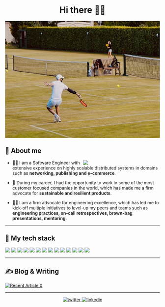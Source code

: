 <h1 align="center">Hi there 👋🤠</h1>

<img align="center" src="resources/header.png" width="572" height="381" />

## 📖 About me
<img align='right' src="https://media.giphy.com/media/xT5LMwGBmInO6eNhpm/giphy.gif" width="250">

- 👨‍💻 I am a Software Engineer with extensive experience on highly scalable distributed systems in domains such as **networking, publishing and e-commerce**.

- 🦾 During my career, I had the opportunity to work in some of the most customer focused companies in the world, which has made me a firm advocate for **sustainable and resilient products**.

- 👨‍🏫 I am a firm advocate for engineering excellence, which has led me to kick-off multiple initiatives to level-up my peers and teams such as **engineering practices, on-call retrospectives, brown-bag presentations, mentoring**.

---

## 🔧 My tech stack
![](https://img.shields.io/badge/OS-Linux-informational?style=for-the-badge&logo=Linux&logoColor=white&color=2bbc8a)
![](https://img.shields.io/badge/OS-Windows-informational?style=for-the-badge&logo=Windows&logoColor=white&color=2bbc8a)
![](https://img.shields.io/badge/Programming-CSharp-informational?style=for-the-badge&logo=C%20Sharp&logoColor=white&color=2bbc8a)
![](https://img.shields.io/badge/Programming-Java-informational?style=for-the-badge&logo=Java&logoColor=white&color=2bbc8a)
![](https://img.shields.io/badge/Programming-Python-informational?style=for-the-badge&logo=Python&logoColor=white&color=2bbc8a)
![](https://img.shields.io/badge/Programming-Javascript-informational?style=for-the-badge&logo=Javascript&logoColor=white&color=2bbc8a)
![](https://img.shields.io/badge/Web-React-informational?style=for-the-badge&logo=React&logoColor=white&color=2bbc8a)
![](https://img.shields.io/badge/Cloud-Azure-informational?style=for-the-badge&logo=Microsoft%20Azure&logoColor=white&color=2bbc8a)
![](https://img.shields.io/badge/Cloud-AWS-informational?style=for-the-badge&logo=Amazon%20AWS&logoColor=white&color=2bbc8a)
![](https://img.shields.io/badge/Databases-MySQL-informational?style=for-the-badge&logo=MySQL&logoColor=white&color=2bbc8a)
![](https://img.shields.io/badge/Databases-Redis-informational?style=for-the-badge&logo=Redis&logoColor=white&color=2bbc8a)
![](https://img.shields.io/badge/DevOps-Jenkins-informational?style=for-the-badge&logo=Jenkins&logoColor=white&color=2bbc8a)
![](https://img.shields.io/badge/DevOps-GitHub%20Actions-informational?style=for-the-badge&logo=GitHub&logoColor=white&color=2bbc8a)
![](https://img.shields.io/badge/Monitoring-NewRelic-informational?style=for-the-badge&logo=New%20Relic&logoColor=white&color=2bbc8a)


---

## ✍ Blog & Writing
 <a target="_blank" href="https://github-readme-medium-recent-article.vercel.app/medium/@albertowar/0"><img src="https://github-readme-medium-recent-article.vercel.app/medium/@albertowar/0" alt="Recent Article 0" /> 

---

<p align="center">
    <a href="https://twitter.com/Alb_Erc">
        <img src="https://img.shields.io/badge/twitter-%231DA1F2.svg?&style=for-the-badge&logo=twitter&logoColor=white&link=https://twitter.com/Alb_Erc" alt="twitter" >
    </a>
    <a href="https://www.linkedin.com/in/albertowar/">
        <img src="https://img.shields.io/badge/linkedin-%230077B5.svg?&style=for-the-badge&logo=linkedin&logoColor=white" alt="linkedin" />
    </a>
</p>
